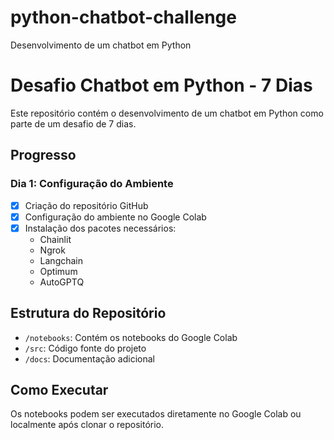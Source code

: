 # python-chatbot-challenge
Desenvolvimento de um chatbot em Python

# Desafio Chatbot em Python - 7 Dias

Este repositório contém o desenvolvimento de um chatbot em Python como parte de um desafio de 7 dias.

## Progresso

### Dia 1: Configuração do Ambiente
- [x] Criação do repositório GitHub
- [x] Configuração do ambiente no Google Colab
- [x] Instalação dos pacotes necessários:
  - Chainlit
  - Ngrok
  - Langchain
  - Optimum
  - AutoGPTQ

## Estrutura do Repositório
- `/notebooks`: Contém os notebooks do Google Colab
- `/src`: Código fonte do projeto
- `/docs`: Documentação adicional

## Como Executar
Os notebooks podem ser executados diretamente no Google Colab ou localmente após clonar o repositório.

